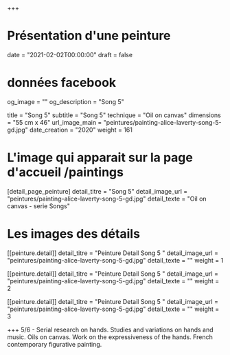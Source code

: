 +++
# Présentation d'une peinture
date = "2021-02-02T00:00:00"
draft = false

# données facebook
og_image = ""
og_description = "Song 5"

title = "Song 5"
subtitle = "Song 5"
technique = "Oil on canvas"
dimensions = "55 cm x 46"
url_image_main = "peintures/painting-alice-laverty-song-5-gd.jpg"
date_creation = "2020"
weight = 161

# L'image qui apparait sur la page d'accueil /paintings
[detail_page_peinture]
detail_titre = "Song 5"
detail_image_url = "peintures/painting-alice-laverty-song-5-gd.jpg"
detail_texte = "Oil on canvas - serie Songs"

# Les images des détails
[[peinture.detail]]
detail_titre = "Peinture Detail Song 5 "
detail_image_url = "peintures/painting-alice-laverty-song-5-gd.jpg"
detail_texte = ""
weight = 1

[[peinture.detail]]
detail_titre = "Peinture Detail Song 5 "
detail_image_url = "peintures/painting-alice-laverty-song-5-gd.jpg"
detail_texte = ""
weight = 2

[[peinture.detail]]
detail_titre = "Peinture Detail Song 5 "
detail_image_url = "peintures/painting-alice-laverty-song-5-gd.jpg"
detail_texte = ""
weight = 3

+++
5/6 - Serial research on hands. Studies and variations on hands and music. Oils on canvas. Work on the expressiveness of the hands. French contemporary figurative painting.
